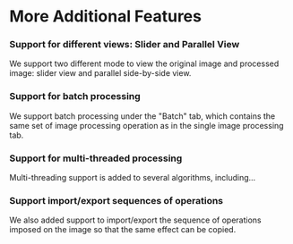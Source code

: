 # More Additional Features

### Support for different views: Slider and Parallel View

We support two different mode to view the original image and processed image: slider view and parallel side-by-side view.

### Support for batch processing

We support batch processing under the "Batch" tab, which contains the same set of image processing operation as in the single image processing tab.

### Support for multi-threaded processing

Multi-threading support is added to several algorithms, including...

### Support import/export sequences of operations

We also added support to import/export the sequence of operations imposed on the image so that the same effect can be copied.

